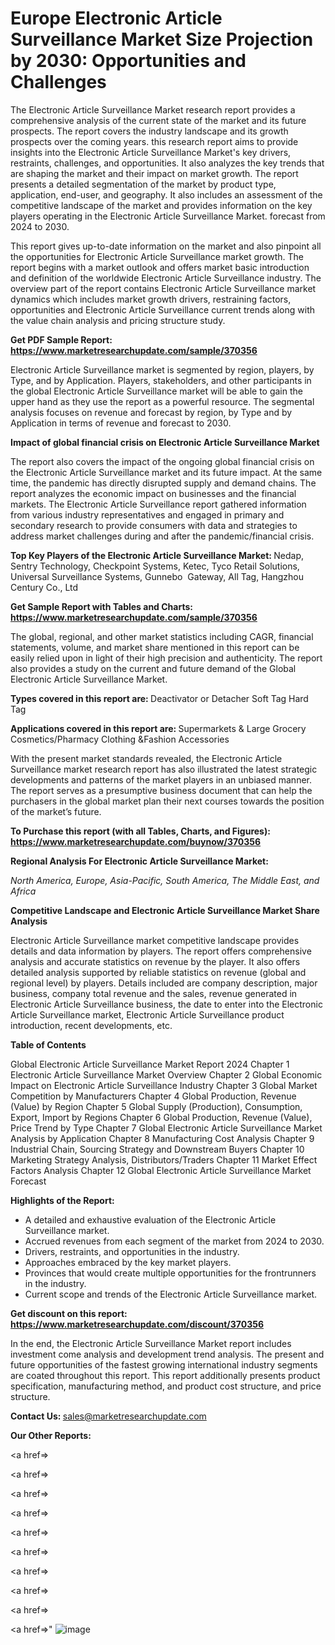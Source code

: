 # Europe Electronic Article Surveillance Market Size Projection by 2030: Opportunities and Challenges

The Electronic Article Surveillance Market research report provides a comprehensive analysis of the current state of the market and its future prospects. The report covers the industry landscape and its growth prospects over the coming years. this research report aims to provide insights into the Electronic Article Surveillance Market's key drivers, restraints, challenges, and opportunities. It also analyzes the key trends that are shaping the market and their impact on market growth. The report presents a detailed segmentation of the market by product type, application, end-user, and geography. It also includes an assessment of the competitive landscape of the market and provides information on the key players operating in the Electronic Article Surveillance Market. forecast from 2024 to 2030.

This report gives up-to-date information on the market and also pinpoint all the opportunities for Electronic Article Surveillance market growth. The report begins with a market outlook and offers market basic introduction and definition of the worldwide Electronic Article Surveillance industry. The overview part of the report contains Electronic Article Surveillance market dynamics which includes market growth drivers, restraining factors, opportunities and Electronic Article Surveillance current trends along with the value chain analysis and pricing structure study.

<strong><b>Get PDF Sample Report: <a href=https://www.marketresearchupdate.com/sample/370356>https://www.marketresearchupdate.com/sample/370356</a></b></strong>

Electronic Article Surveillance market is segmented by region, players, by Type, and by Application. Players, stakeholders, and other participants in the global Electronic Article Surveillance market will be able to gain the upper hand as they use the report as a powerful resource. The segmental analysis focuses on revenue and forecast by region, by Type and by Application in terms of revenue and forecast to 2030.

<strong><b>Impact of global financial crisis on Electronic Article Surveillance Market</b></strong>

The report also covers the impact of the ongoing global financial crisis on the Electronic Article Surveillance market and its future impact. At the same time, the pandemic has directly disrupted supply and demand chains. The report analyzes the economic impact on businesses and the financial markets. The Electronic Article Surveillance report gathered information from various industry representatives and engaged in primary and secondary research to provide consumers with data and strategies to address market challenges during and after the pandemic/financial crisis.

<strong><b>Top Key Players of the Electronic Article Surveillance Market:
</b></strong>Nedap, Sentry Technology, Checkpoint Systems, Ketec, Tyco Retail Solutions, Universal Surveillance Systems, Gunnebo  Gateway, All Tag, Hangzhou Century Co., Ltd<strong><b>
</b></strong>

<strong><b>Get Sample Report with Tables and Charts: <a href=https://www.marketresearchupdate.com/sample/370356>https://www.marketresearchupdate.com/sample/370356</a></b></strong>

The global, regional, and other market statistics including CAGR, financial statements, volume, and market share mentioned in this report can be easily relied upon in light of their high precision and authenticity. The report also provides a study on the current and future demand of the Global Electronic Article Surveillance Market.

<strong><b>Types covered in this report are:
</b></strong>Deactivator or Detacher
Soft Tag
Hard Tag<strong><b>
</b></strong>

<strong><b>Applications covered in this report are:
</b></strong>Supermarkets & Large Grocery
Cosmetics/Pharmacy
Clothing &Fashion Accessories<strong><b>
</b></strong>

With the present market standards revealed, the Electronic Article Surveillance market research report has also illustrated the latest strategic developments and patterns of the market players in an unbiased manner. The report serves as a presumptive business document that can help the purchasers in the global market plan their next courses towards the position of the market’s future.

<strong><b>To Purchase this report (with all Tables, Charts, and Figures): <a href=https://www.marketresearchupdate.com/buynow/370356>https://www.marketresearchupdate.com/buynow/370356</a></b></strong>

<strong><b>Regional Analysis For Electronic Article Surveillance Market:</b></strong>

<em><i>North America, Europe, Asia-Pacific, South America, The Middle East, and Africa</i></em>

<strong><b>Competitive Landscape and Electronic Article Surveillance Market Share Analysis</b></strong>

Electronic Article Surveillance market competitive landscape provides details and data information by players. The report offers comprehensive analysis and accurate statistics on revenue by the player. It also offers detailed analysis supported by reliable statistics on revenue (global and regional level) by players. Details included are company description, major business, company total revenue and the sales, revenue generated in Electronic Article Surveillance business, the date to enter into the Electronic Article Surveillance market, Electronic Article Surveillance product introduction, recent developments, etc.

<strong><b>Table of Contents</b></strong>

Global Electronic Article Surveillance Market Report 2024
Chapter 1 Electronic Article Surveillance Market Overview
Chapter 2 Global Economic Impact on Electronic Article Surveillance Industry
Chapter 3 Global Market Competition by Manufacturers
Chapter 4 Global Production, Revenue (Value) by Region
Chapter 5 Global Supply (Production), Consumption, Export, Import by Regions
Chapter 6 Global Production, Revenue (Value), Price Trend by Type
Chapter 7 Global Electronic Article Surveillance Market Analysis by Application
Chapter 8 Manufacturing Cost Analysis
Chapter 9 Industrial Chain, Sourcing Strategy and Downstream Buyers
Chapter 10 Marketing Strategy Analysis, Distributors/Traders
Chapter 11 Market Effect Factors Analysis
Chapter 12 Global Electronic Article Surveillance Market Forecast

<strong><b>Highlights of the Report:</b></strong>

- A detailed and exhaustive evaluation of the Electronic Article Surveillance market.
- Accrued revenues from each segment of the market from 2024 to 2030.
- Drivers, restraints, and opportunities in the industry.
- Approaches embraced by the key market players.
- Provinces that would create multiple opportunities for the frontrunners in the industry.
- Current scope and trends of the Electronic Article Surveillance market.

<strong><b>Get discount on this report: <a href=https://www.marketresearchupdate.com/discount/370356>https://www.marketresearchupdate.com/discount/370356</a></b></strong>

In the end, the Electronic Article Surveillance Market report includes investment come analysis and development trend analysis. The present and future opportunities of the fastest growing international industry segments are coated throughout this report. This report additionally presents product specification, manufacturing method, and product cost structure, and price structure.

<strong><b>Contact Us:
</b></strong>sales@marketresearchupdate.com

<strong>Our Other Reports:</strong>

<a href=></a>

<a href=></a>

<a href=></a>

<a href=></a>

<a href=></a>

<a href=></a>

<a href=></a>

<a href=></a>

<a href=></a>

<a href=></a>"
![image](https://github.com/Gayatrikarjule/Market-Analysis-360/assets/97346546/dfa79cc4-449a-4ab0-80b5-f45eaed0ed97)
